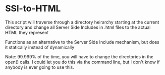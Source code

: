 SSI-to-HTML
===========

This script will traverse through a directory heirarchy starting at the current directory
and change all Server Side Includes in .html files to the actual HTML they represent

Functions as an alternative to the Server Side Include mechanism, but does it
statically instead of dynamically

Note: 99.999% of the time, you will have to change the directories in the open() calls. I could let you do this via the command line, but I don't know if anybody is ever going to use this. 

